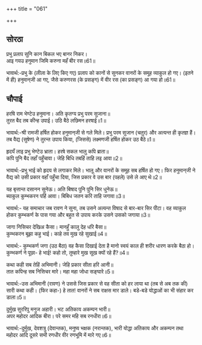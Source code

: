 +++
title = "061"

+++
## सोरठा
प्रभु प्रलाप सुनि कान बिकल भए बानर निकर।  
आइ गयउ हनुमान जिमि करुना महँ बीर रस॥61॥  

भावार्थ:-प्रभु के (लीला के लिए किए गए) प्रलाप को कानों से सुनकर वानरों के समूह व्याकुल हो गए। (इतने में ही) हनुमान्‌जी आ गए, जैसे करुणरस (के प्रसङ्ग) में वीर रस (का प्रसङ्ग) आ गया हो॥61॥  




## चौपाई
हरषि राम भेण्टेउ हनुमाना। अति कृतग्य प्रभु परम सुजाना॥  
तुरत बैद तब कीन्ह उपाई। उठि बैठे लछिमन हरषाई॥1॥  

भावार्थ:-श्री रामजी हर्षित होकर हनुमान्‌जी से गले मिले। प्रभु परम सुजान (चतुर) और अत्यन्त ही कृतज्ञ हैं। तब वैद्य (सुषेण) ने तुरन्त उपाय किया, (जिससे) लक्ष्मणजी हर्षित होकर उठ बैठे॥1॥  

हृदयँ लाइ प्रभु भेण्टेउ भ्राता। हरषे सकल भालु कपि ब्राता॥  
कपि पुनि बैद तहाँ पहुँचावा। जेहि बिधि तबहिं ताहि लइ आवा॥2॥  

भावार्थ:-प्रभु भाई को हृदय से लगाकर मिले। भालू और वानरों के समूह सब हर्षित हो गए। फिर हनुमान्‌जी ने वैद्य को उसी प्रकार वहाँ पहुँचा दिया, जिस प्रकार वे उस बार (पहले) उसे ले आए थे॥2॥  



यह बृत्तान्त दसानन सुनेऊ। अति बिषाद पुनि पुनि सिर धुनेऊ॥  
ब्याकुल कुम्भकरन पहिं आवा। बिबिध जतन करि ताहि जगावा॥3॥  

भावार्थ:- यह समाचार जब रावण ने सुना, तब उसने अत्यन्त विषाद से बार-बार सिर पीटा। वह व्याकुल होकर कुम्भकर्ण के पास गया और बहुत से उपाय करके उसने उसको जगाया॥3॥  

जागा निसिचर देखिअ कैसा। मानहुँ कालु देह धरि बैसा॥  
कुम्भकरन बूझा कहु भाई। काहे तव मुख रहे सुखाई॥4॥  

भावार्थ:- कुम्भकर्ण जगा (उठ बैठा) वह कैसा दिखाई देता है मानो स्वयं काल ही शरीर धारण करके बैठा हो। कुम्भकर्ण ने पूछा- हे भाई! कहो तो, तुम्हारे मुख सूख क्यों रहे हैं?॥4॥  

कथा कही सब तेहिं अभिमानी। जेहि प्रकार सीता हरि आनी॥  
तात कपिन्ह सब निसिचर मारे। महा महा जोधा सङ्घारे॥5॥  

भावार्थ:-उस अभिमानी (रावण) ने उससे जिस प्रकार से वह सीता को हर लाया था (तब से अब तक की) सारी कथा कही। (फिर कहा-) हे तात! वानरों ने सब राक्षस मार डाले। बडे-बडे योद्धाओं का भी संहार कर डाला॥5॥  

दुर्मुख सुररिपु मनुज अहारी। भट अतिकाय अकम्पन भारी॥  
अपर महोदर आदिक बीरा। परे समर महि सब रनधीरा॥6॥  

भावार्थ:-दुर्मुख, देवशत्रु (देवान्तक), मनुष्य भक्षक (नरान्तक), भारी योद्धा अतिकाय और अकम्पन तथा महोदर आदि दूसरे सभी रणधीर वीर रणभूमि में मारे गए॥6॥  



<div class="audioEmbed"  caption="AIR-वाचनम्" src="https://archive
.org/download/rAmcharitmAnas-AIR/EPI-326.mp3"></div>

